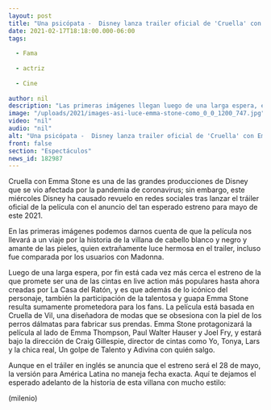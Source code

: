 ```yaml
---
layout: post
title: "Una psicópata -  Disney lanza trailer oficial de 'Cruella' con Emma Stone y redes enloquecen"
date: 2021-02-17T18:18:00.000-06:00
tags:
  
  - Fama
  
  - actriz
  
  - Cine
  
author: nil
description: "Las primeras imágenes llegan luego de una larga espera, esto debido a que la producción se vió afectada por la pandemia de coronavirus. "
image: "/uploads/2021/images-asi-luce-emma-stone-como_0_0_1200_747.jpg"
video: "nil"
audio: "nil"
alt: "Una psicópata -  Disney lanza trailer oficial de 'Cruella' con Emma Stone y redes enloquecen"
front: false
section: "Espectáculos"
news_id: 182987
---
```


Cruella con Emma Stone es una de las grandes producciones de Disney que se vio afectada por la pandemia de coronavirus; sin embargo, este miércoles Disney ha causado revuelo en redes sociales tras lanzar el tráiler oficial de la película con el anuncio del tan esperado estreno para mayo de este 2021. 

En las primeras imágenes podemos darnos cuenta de que la película nos llevará a un viaje por la historia de la villana de cabello blanco y negro y amante de las pieles, quien extrañamente luce hermosa en el trailer, incluso fue comparada por los usuarios con Madonna. 

Luego de una larga espera, por fin está cada vez más cerca el estreno de la que promete ser una de las cintas en live action más populares hasta ahora creadas por La Casa del Ratón, y es que además de lo icónico del personaje, también la participación de la talentosa y guapa Emma Stone resulta sumamente prometedora para los fans. La película está basada en Cruella de Vil, una diseñadora de modas que se obsesiona con la piel de los perros dálmatas para fabricar sus prendas.  Emma Stone protagonizará la película al lado de Emma Thompson, Paul Walter Hauser y Joel Fry, y estará bajo la dirección de Craig Gillespie, director de cintas como Yo, Tonya, Lars y la chica real, Un golpe de Talento y Adivina con quién salgo.  

Aunque en el tráiler en inglés se anuncia que el estreno será el 28 de mayo, la versión para América Latina no maneja fecha exacta. Aquí te dejamos el esperado adelanto de la historia de esta villana con mucho estilo: 

(milenio)